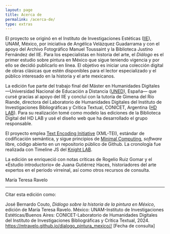 ```yaml
---
layout: page
title: Acerca de
permalink: /acerca-de/
type: extras
---
```

<!-- 
## Acerca de -->

El proyecto se originó en el Instituto de
Investigaciones Estéticas (<a href="https://www.esteticas.unam.mx/" target="blank">IIE</a>), UNAM, México, por iniciativa de Angélica 
Velázquez Guadarrama y con el apoyo del Archivo Fotográfico Manuel Toussaint y la Biblioteca Justino Fernández del IIE. Para los especialistas en historia del arte, el <i>Diálogo</i>  es el primer estudio sobre pintura en México que sigue teniendo vigencia y por ello se decidió publicarlo en línea. El objetivo es iniciar una colección digital de obras clásicas 
que estén disponibles para el lector especializado y el público interesado en la historia y el arte mexicanos.

La edición fue parte del trabajo final del Máster en Humanidades Digitales  —Universidad Nacional de Educación a Distancia (<a href="https://www.uned.es/universidad/inicio/" target="blank">UNED</a>), España— que cursé gracias al apoyo del IIE y concluí con la tutoría de Gimena del Río Riande, directora del Laboratorio de Humanidades Digitales del Instituto de Investigaciones Bibliográficas y Crítica Textual, CONICET, Argentina (<a href="https://hdlab.space/" target="_blank">HD LAB</a>). Para su realización tomé como modelo las ediciones de la Biblioteca Digital del HD LAB y usé el diseño web que ha desarrollado el grupo responsable.

El proyecto emplea
<a href="https://tei-c.org/" target="_blank">Text Encoding Initiative</a> (XML-TEI), estándar de codificación semántica, y sigue principios de <a href="https://go-dh.github.io/mincomp/about/" target="_blank">Minimal Computing</a>, <i>software</i> libre, código abierto en un repositorio público de Github. La cronología fue realizada con 
Timeline JS del  <a href="//timeline.knightlab.com/" target="_blank">Knight LAB</a>.
      
    
La edición se enriqueció con notas críticas de Rogelio Ruiz Gomar y el «Estudio introductorio» de Juana Gutiérrez Haces, historiadores del arte expertos en el periodo virreinal, así como otros recursos de consulta.

María Teresa Ravelo
    
  * * *
  
  Citar esta edición como: 
  
  <p style="font-size: 14px;"> José Bernardo Couto, <i>Diálogo sobre la historia de la pintura en México</i>, edición de María Teresa Ravelo. México: UNAM-Instituto de Investigaciones Estéticas/Buenos Aires: CONICET-Laboratorio de Humanidades Digitales del Instituto de Investigaciones Bibliográficas y Crítica Textual, 2024. <a href="{{ site.baseurl }}/">https://mtravelo.github.io/dialogo_pintura_mexico//</a> [Fecha de consulta]</p>
    


